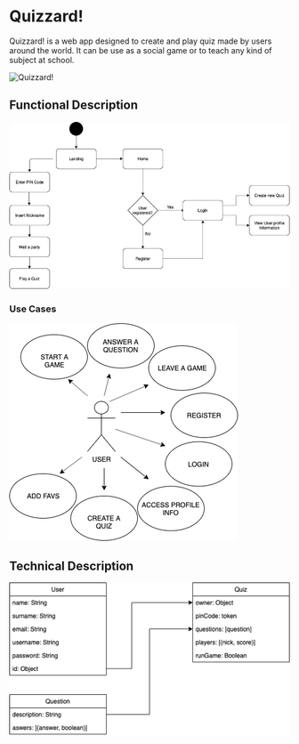 # Quizzard!

Quizzard! is a web app designed to create and play quiz made by users around the world. It can be use as a social game or to teach any kind of subject at school. 

![Quizzard!](https://media.giphy.com/media/9A6HMO4IWp7EX8fa1G/giphy.gif)

## Functional Description

![Functional Description](./functional-desc.png)

### Use Cases

![Use Cases](./use-cases.png)

## Technical Description

![Technical Description](./data-model.png)


